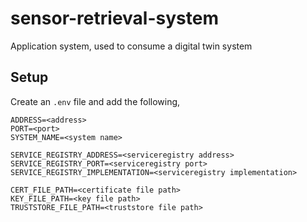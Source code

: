 # sensor-retrieval-system
Application system, used to consume a digital twin system

## Setup
Create an `.env` file and add the following,
```
ADDRESS=<address>
PORT=<port>
SYSTEM_NAME=<system name>

SERVICE_REGISTRY_ADDRESS=<serviceregistry address>
SERVICE_REGISTRY_PORT=<serviceregistry port>
SERVICE_REGISTRY_IMPLEMENTATION=<serviceregistry implementation>

CERT_FILE_PATH=<certificate file path>
KEY_FILE_PATH=<key file path>
TRUSTSTORE_FILE_PATH=<truststore file path>
```
